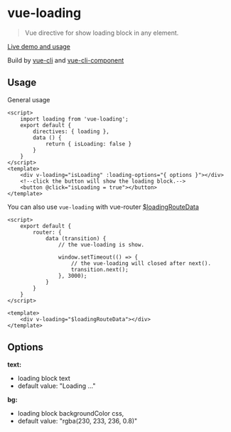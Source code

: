 # vue-loading

> Vue directive for show loading block in any element.

[Live demo and usage](http://coffcer.github.io/vue-loading/)

Build by [vue-cli](https://github.com/vuejs/vue-cli) and [vue-cli-component](https://github.com/Coffcer/component)

## Usage

General usage
```vue
<script>
    import loading from 'vue-loading';
    export default {
        directives: { loading },
        data () {
            return { isLoading: false }
        }
    }
</script>
<template>
    <div v-loading="isLoading" :loading-options="{ options }"></div>
    <!--click the button will show the loading block.-->
    <button @click="isLoading = true"></button>
</template>
```

You can also use `vue-loading` with vue-router [$loadingRouteData](http://vuejs.github.io/vue-router/en/pipeline/data.html#details)
```vue
<script>
    export default {
        router: {
            data (transition) {
                // the vue-loading is show.

                window.setTimeout(() => {
                    // the vue-loading will closed after next().
                    transition.next();
                }, 3000);
            }
        }
    }
</script>

<template>
    <div v-loading="$loadingRouteData"></div>
</template>
```

## Options

**text:**  
* loading block text
* default value: "Loading ..."
 
**bg:** 
* loading block backgroundColor css, 
* default value: "rgba(230, 233, 236, 0.8)"